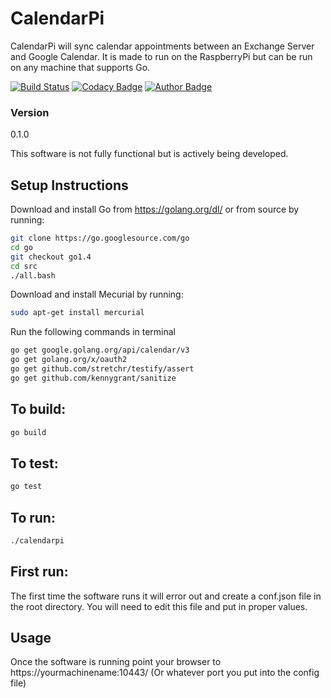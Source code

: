 # CalendarPi
CalendarPi will sync calendar appointments between an Exchange Server and Google Calendar.  It is made to run on the RaspberryPi but can be run on any machine that supports Go.

[![Build Status](https://travis-ci.org/sgoertzen/calendarpi.svg?branch=master)](https://travis-ci.org/sgoertzen/calendarpi)
[![Codacy Badge](https://www.codacy.com/project/badge/f0dedbbcb471499eb47456cf954018d3)](https://www.codacy.com/app/sgoertzen/calendarpi)
[![Author Badge](https://img.shields.io/badge/awesome-totally-green.svg)](https://github.com/sgoertzen)



### Version
0.1.0

This software is not fully functional but is actively being developed.  

## Setup Instructions
Download and install Go from https://golang.org/dl/ or from source by running:
```sh
git clone https://go.googlesource.com/go
cd go
git checkout go1.4
cd src
./all.bash
```

Download and install Mecurial by running:
```sh
sudo apt-get install mercurial
```

Run the following commands in terminal
```sh
go get google.golang.org/api/calendar/v3
go get golang.org/x/oauth2
go get github.com/stretchr/testify/assert
go get github.com/kennygrant/sanitize
```

## To build:
```sh
go build
```

## To test:
```sh
go test
```

## To run:
```sh
./calendarpi
```

## First run:
The first time the software runs it will error out and create a conf.json file in the root directory.  You will need to edit this file and put in proper values.

## Usage
Once the software is running point your browser to https://yourmachinename:10443/ (Or whatever port you put into the config file)
